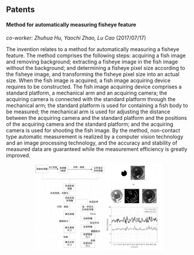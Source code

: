 ## Patents


#### Method for automatically measuring fisheye feature
*co-worker: Zhuhua Hu, Yaochi Zhao, Lu Cao*  (2017/07/17)

The invention relates to a method for automatically measuring a fisheye feature. The method comprises the following steps: acquiring a fish image and removing background; extracting a fisheye image in the fish image without the background; and determining a fisheye pixel size according to the fisheye image, and transforming the fisheye pixel size into an actual size. When the fish image is acquired, a fish image acquiring device requires to be constructed. The fish image acquiring device comprises a standard platform, a mechanical arm and an acquiring camera; the acquiring camera is connected with the standard platform through the mechanical arm; the standard platform is used for containing a fish body to be measured; the mechanical arm is used for adjusting the distance between the acquiring camera and the standard platform and the positions of the acquiring camera and the standard platform; and the acquiring camera is used for shooting the fish image. By the method, non-contact type automatic measurement is realized by a computer vision technology and an image processing technology, and the accuracy and stability of measured data are guaranteed while the measurement efficiency is greatly improved.

<center><img src="./images/Method_for_automatically_measuring.jpg" width="70%"></center>







